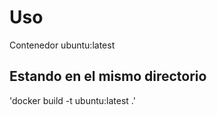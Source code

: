 # Uso
Contenedor ubuntu:latest

## Estando en el mismo directorio

'docker build -t ubuntu:latest .'

